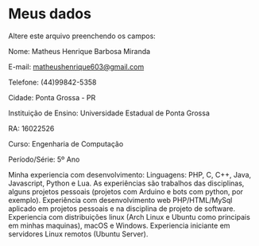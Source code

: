 # Meus dados

Altere este arquivo preenchendo os campos:

Nome: Matheus Henrique Barbosa Miranda

E-mail: matheushenrique603@gmail.com

Telefone: (44)99842-5358

Cidade: Ponta Grossa -  PR

Instituição de Ensino: Universidade Estadual de Ponta Grossa

RA: 16022526

Curso: Engenharia de Computação

Período/Série: 5º Ano

Minha experiencia com desenvolvimento: Linguagens: PHP, C, C++, Java, Javascript, Python e Lua. As experiências são trabalhos das disciplinas, alguns projetos pessoais (projetos com Arduino e bots com python, por exemplo). Experiência com desenvolvimento web PHP/HTML/MySql aplicado em projetos pessoais e na disciplina de projeto de software.
Experiencia com distribuições linux (Arch Linux e Ubuntu como principais em minhas maquinas), macOS e Windows.
Experiencia iniciante em servidores Linux remotos (Ubuntu Server).
